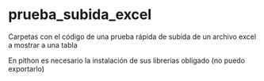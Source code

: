 # prueba_subida_excel
Carpetas con el código de una prueba rápida de subida de un archivo excel a mostrar a una tabla

En pithon es necesario la instalación de sus librerias obligado (no puedo exportarlo)